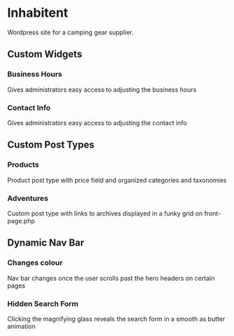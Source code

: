 # Inhabitent

Wordpress site for a camping gear supplier.

## Custom Widgets

### Business Hours

Gives administrators easy access to adjusting the business hours

### Contact Info

Gives administrators easy access to adjusting the contact info

## Custom Post Types

### Products

Product post type with price field and organized categories and taxonomies

### Adventures

Custom post type with links to archives displayed in a funky grid on front-page.php

## Dynamic Nav Bar

### Changes colour

Nav bar changes once the user scrolls past the hero headers on certain pages

### Hidden Search Form

Clicking the magnifying glass reveals the search form in a smooth as butter animation
